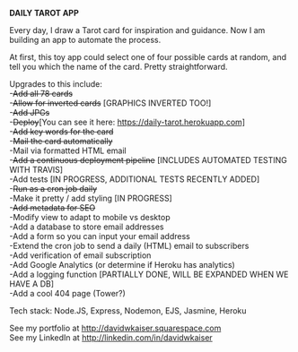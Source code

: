 **DAILY TAROT APP**

Every day, I draw a Tarot card for inspiration and guidance. Now I am building an app to automate the process.

At first, this toy app could select one of four possible cards at random, and tell you which the name of the card. Pretty straightforward.

Upgrades to this include:<br/>
-~~Add all 78 cards~~<br/>
-~~Allow for inverted cards~~ [GRAPHICS INVERTED TOO!]<br/>
-~~Add JPGs~~ <br/>
-~~Deploy~~[You can see it here: https://daily-tarot.herokuapp.com]<br/>
-~~Add key words for the card~~ <br/>
-~~Mail the card automatically~~<br/>
-Mail via formatted HTML email<br/>
-~~Add a continuous deployment pipeline~~ [INCLUDES AUTOMATED TESTING WITH TRAVIS]<br/>
-Add tests [IN PROGRESS, ADDITIONAL TESTS RECENTLY ADDED]<br/>
-~~Run as a cron job daily~~<br/>
-Make it pretty / add styling [IN PROGRESS]<br/>
-~~Add metadata for SEO~~<br/>
-Modify view to adapt to mobile vs desktop<br/>
-Add a database to store email addresses<br/>
-Add a form so you can input your email address<br/>
-Extend the cron job to send a daily (HTML) email to subscribers<br/>
-Add verification of email subscription<br/>
-Add Google Analytics (or determine if Heroku has analytics)<br/>
-Add a logging function [PARTIALLY DONE, WILL BE EXPANDED WHEN WE HAVE A DB]<br/>
-Add a cool 404 page (Tower?)<br/>


Tech stack: Node.JS, Express, Nodemon, EJS, Jasmine, Heroku<br/>

See my portfolio at http://davidwkaiser.squarespace.com<br/>
See my LinkedIn at http://linkedin.com/in/davidwkaiser<br/>

